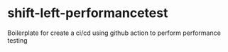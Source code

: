 # shift-left-performancetest
Boilerplate for create a ci/cd using github action to perform performance testing
